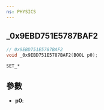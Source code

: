 ```yaml
---
ns: PHYSICS
---
```

## _0x9EBD751E5787BAF2

```c
// 0x9EBD751E5787BAF2
void _0x9EBD751E5787BAF2(BOOL p0);
```

```
SET_*
```

## 參數
* **p0**: 

